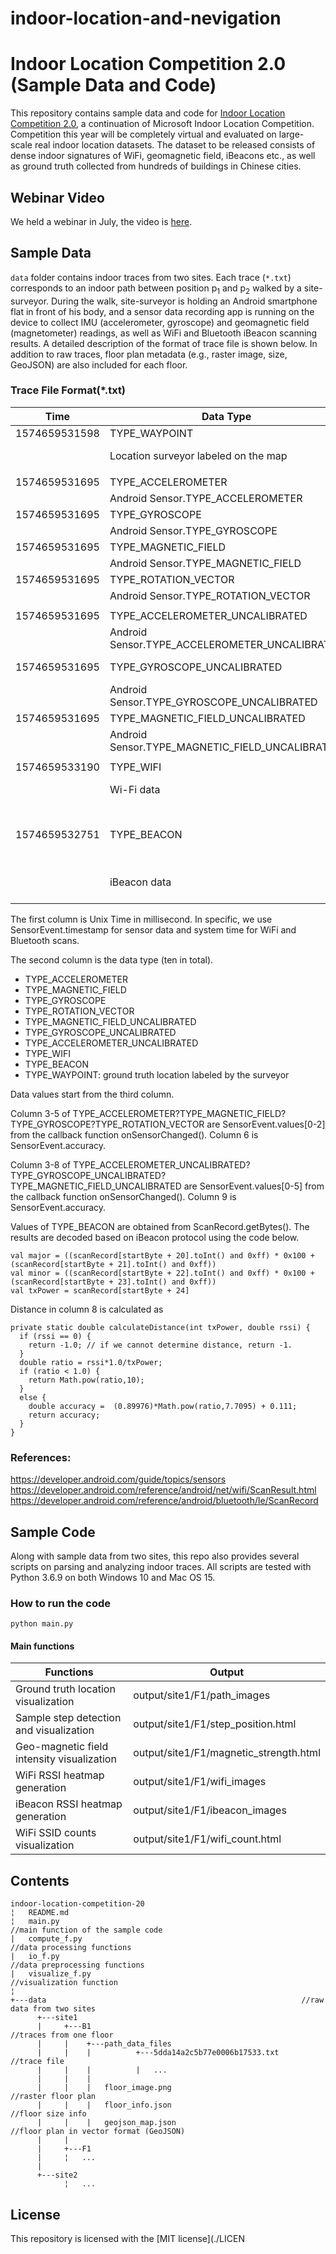 # indoor-location-and-nevigation

# Indoor Location Competition 2.0 (Sample Data and Code)

This repository contains sample data and code for [Indoor Location Competition 2.0](https://aka.ms/location20), a continuation of Microsoft Indoor Location Competition. Competition this year will be completely virtual and evaluated on large-scale real indoor location datasets. The dataset to be released consists of dense indoor signatures of WiFi, geomagnetic field, iBeacons etc., as well as ground truth collected from hundreds of buildings in Chinese cities. 

## Webinar Video
We held a webinar in July, the video is [here](https://www.youtube.com/watch?v=xt3OzMC-XMU).

## Sample Data

`data` folder contains indoor traces from two sites. Each trace (`*.txt`) corresponds to an indoor path between position p<sub>1</sub> and p<sub>2</sub> walked by a site-surveyor. During the walk, site-surveyor is holding an Android smartphone flat in front of his body, and a sensor data recording app is running on the device to collect IMU (accelerometer, gyroscope) and geomagnetic field (magnetometer) readings, as well as WiFi and Bluetooth iBeacon scanning results. A detailed description of the format of trace file is shown below. In addition to raw traces, floor plan metadata (e.g., raster image, size, GeoJSON) are also included for each floor. 

### Trace File Format(*.txt)

| Time | Data Type                                           | Value                                  |            |       |           |              |            |            |                                 |
|----------------------|-----------------------------------------------------|------------------------------------------|-------------------|--------------|------------------|---------------------|-------------------|-------------------|----------------------------------------|
| 1574659531598        | TYPE\_WAYPOINT                                      | 196\.41757                               | 117\.84907        |              |                  |                     |                   |                   |                                        |
|                      | Location surveyor labeled on the map       | Coordinate x (meter)                             | Coordiante y (meter)     |              |                  |                     |                   |                   |                                        |
|                      |                                                     |                                          |                   |              |                  |                     |                   |                   |                                        |
| 1574659531695        | TYPE\_ACCELEROMETER                                 | \-1\.7085724                             | \-0\.274765       | 16\.657166   | 2                |                     |                   |                   |                                        |
|                      | Android Sensor\.TYPE\_ACCELEROMETER                 | X axis                                   | Y axis            | Z axis       | accuracy         |                     |                   |                   |                                        |
| 1574659531695        | TYPE\_GYROSCOPE                                     | \-0\.3021698                             | 0\.2773285        | 0\.107543945 | 3                |                     |                   |                   |                                        |
|                      | Android Sensor\.TYPE\_GYROSCOPE                     | X axis                                   | Y axis            | Z axis       | accuracy         |                     |                   |                   |                                        |
| 1574659531695        | TYPE\_MAGNETIC\_FIELD                               | 20\.181274                               | 16\.209412        | \-32\.22046  | 3                |                     |                   |                   |                                        |
|                      | Android Sensor\.TYPE\_MAGNETIC\_FIELD               | X axis                                   | Y axis            | Z axis       | accuracy         |                     |                   |                   |                                        |
| 1574659531695        | TYPE\_ROTATION\_VECTOR                              | \-0\.00855688                            | 0\.051367603      | 0\.362504    | 3                |                     |                   |                   |                                        |
|                      | Android Sensor\.TYPE\_ROTATION\_VECTOR              | X axis                                   | Y axis            | Z axis       | accuracy         |                     |                   |                   |                                        |
|                      |                                                     |                                          |                   |              |                  |                     |                   |                   |                                        |
| 1574659531695        | TYPE\_ACCELEROMETER\_UNCALIBRATED                   | \-1\.7085724                             | \-0\.274765       | 16\.657166   | 0\.0             | 0\.0                | 0\.0              | 3                 |                                        |
|                      | Android Sensor\.TYPE\_ACCELEROMETER\_UNCALIBRATED   | X axis                                   | Y axis            | Z axis       | X axis           | Y axis              | Z axis            | accuracy          |                                        |
| 1574659531695        | TYPE\_GYROSCOPE\_UNCALIBRATED                       | \-0\.42333984                            | 0\.20202637       | 0\.09623718  | \-7\.9345703E\-4 | 3\.2043457E\-4      | 4\.119873E\-4     | 3                 |                                        |
|                      | Android Sensor\.TYPE\_GYROSCOPE\_UNCALIBRATED       | X axis                                   | Y axis            | Z axis       | X axis           | Y axis              | Z axis            | accuracy          |                                        |
| 1574659531695        | TYPE\_MAGNETIC\_FIELD\_UNCALIBRATED                 | \-29\.830933                             | \-26\.36261       | \-300\.3006  | \-50\.012207     | \-42\.57202         | \-268\.08014      | 3                 |                                        |
|                      | Android Sensor\.TYPE\_MAGNETIC\_FIELD\_UNCALIBRATED | X axis                                   | Y axis            | Z axis       | X axis           | Y axis              | Z axis            | accuracy          |                                        |
|                      |                                                     |                                          |                   |              |                  |                     |                   |                   |                                        |
| 1574659533190        | TYPE\_WIFI                                          | intime\_free                             | 0e:74:9c:a7:b2:e4 | \-43         | 5805             | 1574659532305       |                   |                   |                                        |
|                      | Wi\-Fi data                                         | ssid                                     | bssid             | RSSI         | frequency        | last seen timestamp |                   |                   |                                        |
|                      |                                                     |                                          |                   |              |                  |                     |                   |                   |                                        |
| 1574659532751        | TYPE\_BEACON                                        | FDA50693\-A4E2\-4FB1\-AFCF\-C6EB07647825 | 10073             | 61418        | \-65             | \-82                | 5\.50634293288929 | 6B:11:4C:D1:29:F2 | 1574659532751                          |
|                      | iBeacon data                                        | UUID                                     | MajorID           | MinorID      | Tx Power         | RSSI                | Distance          | MAC Address       | same with Unix time, padding data |


The first column is Unix Time in millisecond. In specific, we use SensorEvent.timestamp for sensor data and system time for WiFi and Bluetooth scans. 

The second column is the data type (ten in total).
* TYPE_ACCELEROMETER
* TYPE_MAGNETIC_FIELD
* TYPE_GYROSCOPE
* TYPE_ROTATION_VECTOR
* TYPE_MAGNETIC_FIELD_UNCALIBRATED
* TYPE_GYROSCOPE_UNCALIBRATED
* TYPE_ACCELEROMETER_UNCALIBRATED
* TYPE_WIFI
* TYPE_BEACON
* TYPE_WAYPOINT: ground truth location labeled by the surveyor

Data values start from the third column. 

Column 3-5 of TYPE_ACCELEROMETER?TYPE_MAGNETIC_FIELD?TYPE_GYROSCOPE?TYPE_ROTATION_VECTOR are SensorEvent.values[0-2] from the callback function onSensorChanged(). Column 6 is SensorEvent.accuracy.

Column 3-8 of TYPE_ACCELEROMETER_UNCALIBRATED?TYPE_GYROSCOPE_UNCALIBRATED?TYPE_MAGNETIC_FIELD_UNCALIBRATED are SensorEvent.values[0-5] from the callback function onSensorChanged(). Column 9 is SensorEvent.accuracy.

Values of TYPE_BEACON are obtained from ScanRecord.getBytes(). The results are decoded based on iBeacon protocol using the code below. 
```
val major = ((scanRecord[startByte + 20].toInt() and 0xff) * 0x100 + (scanRecord[startByte + 21].toInt() and 0xff))
val minor = ((scanRecord[startByte + 22].toInt() and 0xff) * 0x100 + (scanRecord[startByte + 23].toInt() and 0xff))
val txPower = scanRecord[startByte + 24]
```
Distance in column 8 is calculated as 
```
private static double calculateDistance(int txPower, double rssi) {
  if (rssi == 0) {
    return -1.0; // if we cannot determine distance, return -1.
  }
  double ratio = rssi*1.0/txPower;
  if (ratio < 1.0) {
    return Math.pow(ratio,10);
  }
  else {
    double accuracy =  (0.89976)*Math.pow(ratio,7.7095) + 0.111;
    return accuracy;
  }
}
```

### References:  
https://developer.android.com/guide/topics/sensors  
https://developer.android.com/reference/android/net/wifi/ScanResult.html  
https://developer.android.com/reference/android/bluetooth/le/ScanRecord



## Sample Code

Along with sample data from two sites, this repo also provides several scripts on parsing and analyzing indoor traces. All scripts are tested with Python 3.6.9 on both Windows 10 and Mac OS 15. 

### How to run the code
`python main.py`

#### Main functions

| Functions                                     | Output                                      |
|-----------------------------------------------|---------------------------------------------|
| Ground truth location visualization           | output/site1/F1/path_images                 |
| Sample step detection and visualization       | output/site1/F1/step_position.html          |
| Geo-magnetic field intensity visualization    | output/site1/F1/magnetic_strength.html      |
| WiFi RSSI heatmap generation                  | output/site1/F1/wifi_images                 |
| iBeacon RSSI heatmap generation               | output/site1/F1/ibeacon_images              |
| WiFi SSID counts visualization                | output/site1/F1/wifi_count.html             |


## Contents
```
indoor-location-competition-20
¦   README.md
¦   main.py                                                      //main function of the sample code
|   compute_f.py                                                 //data processing functions
|   io_f.py                                                      //data preprocessing functions
|   visualize_f.py                                               //visualization function
¦
+---data                                                         //raw data from two sites
      +---site1
      |     +---B1                                               //traces from one floor
      |     |    +---path_data_files                             
      |     |    |          +---5dda14a2c5b77e0006b17533.txt     //trace file
      |     |    |          |   ...
      |     |    |
      |     |    |   floor_image.png                             //raster floor plan
      |     |    |   floor_info.json                             //floor size info
      |     |    |   geojson_map.json                            //floor plan in vector format (GeoJSON)
      |     |
      |     +---F1
      |     ¦   ...
      |
      +---site2
            ¦   ...
```


## License

This repository is licensed with the [MIT license](./LICEN

